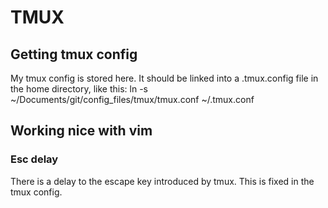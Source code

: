 # TMUX

## Getting tmux config
My tmux config is stored here. 
It should be linked into a .tmux.config file in the home directory, like this: 
ln -s ~/Documents/git/config_files/tmux/tmux.conf ~/.tmux.conf

## Working nice with vim

### Esc delay
There is a delay to the escape key introduced by tmux. This is fixed in the tmux config. 
